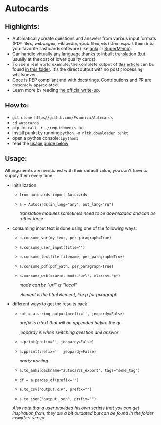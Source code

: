 # Autocards

## Highlights:
- Automatically create questions and answers from various input formats (PDF files, webpages, wikipedia, epub files, etc) then export them into your favorite flashcards software (like [anki](https://apps.ankiweb.net/) or [SuperMemo](https://supermemo.guru/wiki/SuperMemo)).
- Can handle virtually any language thanks to inbuilt translation (but usually at the cost of lower quality cards).
- To see a real world example, the complete output of [this article](https://www.biography.com/political-figure/philip-ii-of-macedon) can be found [in this folder](./output_example/). It's the direct output with no post processing whatsoever.
- Code is PEP compliant and with docstrings. Contributions and PR are extremely appreciated.
- Learn more by reading [the official write-up](https://paulbricman.com/thoughtware/autocards).

## How to:

- `git clone https//github.com/Psionica/Autocards`
- `cd Autocards`
- `pip install -r ./requirements.txt`
- install punkt by running `python -m nltk.downloader punkt`
- open a python console: `ipython3`
- read the [usage guide below](#Usage)

## Usage:
All arguments are mentioned with their default value, you don't have to supply them every time.

* initialization
    * `from autocards import Autocards`
    * `a = Autocards(in_lang="any", out_lang="ru")`

       *translation modules sometimes need to be downloaded and can be rather large*

* consuming input text is done using one of the following ways:
    * `a.consume_var(my_text, per_paragraph=True)`
    * `a.consume_user_input(title="")`
    * `a.consume_textfile(filename, per_paragraph=True)`
    * `a.consume_pdf(pdf_path, per_paragraph=True)`
    * `a.consume_web(source, mode="url", element="p")`

       *mode can be "url" or "local"*

       *element is the html element, like p for paragraph*

* different ways to get the results back
    * `out = a.string_output(prefix='', jeopardy=False)`

       *prefix is a text that will be appended before the qa*

       *jeopardy is when switching question and answer*

    * `a.print(prefix='', jeopardy=False)`
    * `a.pprint(prefix='', jeopardy=False)`

       *pretty printing*

    * `a.to_anki(deckname="autocards_export", tags="some_tag")`
    * `df = a.pandas_df(prefix='')`
    * `a.to_csv("output.csv", prefix="")`
    * `a.to_json("output.json", prefix="")`

    *Also note that a user provided his own scripts that you can get inspiration from, they are a bit outdated but can be found in the folder `examples_script`*
